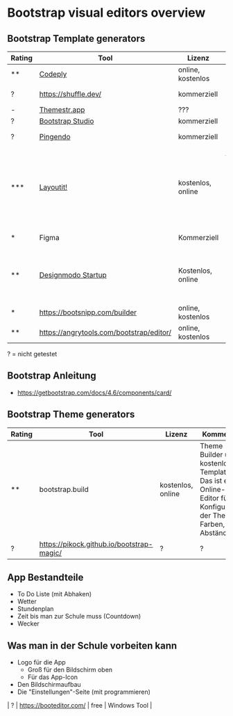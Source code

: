 
# Bootstrap visual editors overview

## Bootstrap Template generators

| Rating | Tool | Lizenz | Kommentar |
| --- | --- | --- | --- |
| ** | [Codeply](https://www.codeply.com/) | online, kostenlos | Interaktiver Online-Code-Editor |
| ? | https://shuffle.dev/ | kommerziell | Kostet richtig Geld, 24$ im Monat | 
| - | [Themestr.app](https://www.themestr.app/) | ??? | ?? Kaputt |
| ? | [Bootstrap Studio](https://bootstrapstudio.io/) | kommerziell |
| ? | [Pingendo](https://pingendo.com/) | kommerziell | Ist ein Desktop Tool, hat auch einen Free Plan |
| *** | [Layoutit!](https://layoutit.com/) | kostenlos, online | https://build.layoutit.com/ Online-Editor -  man kann online drag und drop bootstrap elemente zusammensetzen, und sich anscheinend auch einloggen, und das dann runterladen -- Leider 'Bootstrap 4.0|
| * | Figma | Kommerziell | Ich muss zugeben, ich hab das nicht gerafft | 
| ** | [Designmodo Startup](https://designmodo.com/startup/app/) | Kostenlos, online | Eigentlich cool , aber leider kann man nur super fancy Elemente zusammensetzen, keine basisdinge wie simple Cards, anscheinend |
| * | https://bootsnipp.com/builder | online, kostenlos | Nicht so die gute usability | 
| ** | https://angrytools.com/bootstrap/editor/ | online, kostenlos | Kein WYSIWYG Editor, aber cool |
? = nicht getestet

## Bootstrap Anleitung
* https://getbootstrap.com/docs/4.6/components/card/

## Bootstrap Theme generators


| Rating | Tool | Lizenz | Kommentar |
| --- | --- | --- | --- |
| ** | bootstrap.build | kostenlos, online | Theme Builder und kostenlose Templates. Das ist ein Online-Editor für die Konfiguration der Theme-Farben, Abstände etc |
| ? | https://pikock.github.io/bootstrap-magic/ | ? | ? |

## App Bestandteile

* To Do Liste (mit Abhaken)
* Wetter
* Stundenplan
* Zeit bis man zur Schule muss (Countdown)
* Wecker

## Was man in der Schule vorbeiten kann
* Logo für die App 
  * Groß für den Bildschirm oben
  * Für das App-Icon
* Den Bildschirmaufbau
* Die "Einstellungen"-Seite (mit programmieren)

| ? | https://booteditor.com/ | free | Windows Tool |
